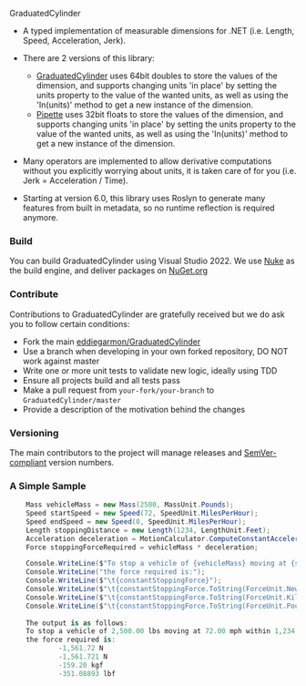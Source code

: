 GraduatedCylinder

- A typed implementation of measurable dimensions for .NET 
  (i.e. Length, Speed, Acceleration, Jerk). 

- There are 2 versions of this library:
  - [GraduatedCylinder](https://www.nuget.org/packages/GraduatedCylinder) uses 64bit doubles to store the values of the dimension,
    and supports changing units 'in place' by setting the units property to the
    value of the wanted units, as well as using the 'In(units)' method to get a
    new instance of the dimension.
  - [Pipette](https://www.nuget.org/packages/Pipette) uses 32bit floats to store the values of the dimension,
    and supports changing units 'in place' by setting the units property to the
    value of the wanted units, as well as using the 'In(units)' method to get a
    new instance of the dimension. 

- Many operators are implemented to allow derivative computations 
without you explicitly worrying about units, it is taken care of 
for you (i.e. Jerk = Acceleration / Time). 

- Starting at version 6.0, this library uses Roslyn to generate many 
features from built in metadata, so no runtime reflection is 
required anymore.

### Build
You can build GraduatedCylinder using Visual Studio 2022. 
We use [Nuke](https://nuke.build/) as the build engine, and deliver 
packages on [NuGet.org](https://www.nuget.org/packages?q=GraduatedCylinder)

### Contribute
Contributions to GraduatedCylinder are gratefully received but we do ask you 
to follow certain conditions:

* Fork the main [eddiegarmon/GraduatedCylinder](http://github.com/eddiegarmon/GraduatedCylinder.git)
* Use a branch when developing in your own forked repository, DO NOT work against master
* Write one or more unit tests to validate new logic, ideally using TDD
* Ensure all projects build and all tests pass
* Make a pull request from `your-fork/your-branch` to `GraduatedCylinder/master`
* Provide a description of the motivation behind the changes

### Versioning
The main contributors to the project will manage releases and 
[SemVer-compliant](http://semver.org/) version numbers.

### A Simple Sample
```c#
    Mass vehicleMass = new Mass(2500, MassUnit.Pounds);
    Speed startSpeed = new Speed(72, SpeedUnit.MilesPerHour);
    Speed endSpeed = new Speed(0, SpeedUnit.MilesPerHour);
    Length stoppingDistance = new Length(1234, LengthUnit.Feet);
    Acceleration deceleration = MotionCalculator.ComputeConstantAcceleration(startSpeed, endSpeed, stoppingDistance);
    Force stoppingForceRequired = vehicleMass * deceleration;

    Console.WriteLine($"To stop a vehicle of {vehicleMass} moving at {startSpeed} within {stoppingDistance},");
    Console.WriteLine("the force required is:");
    Console.WriteLine($"\t{constantStoppingForce}");
    Console.WriteLine($"\t{constantStoppingForce.ToString(ForceUnit.Newtons, 3)}");
    Console.WriteLine($"\t{constantStoppingForce.ToString(ForceUnit.KilogramForce)}");
    Console.WriteLine($"\t{constantStoppingForce.ToString(ForceUnit.PoundForce, 5)}");
    
    The output is as follows:
    To stop a vehicle of 2,500.00 lbs moving at 72.00 mph within 1,234.00 ft,
    the force required is:
            -1,561.72 N
            -1,561.721 N
            -159.20 kgf
            -351.08893 lbf
```
